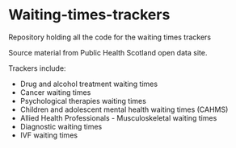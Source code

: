 # Waiting-times-trackers
Repository holding all the code for the waiting times trackers

Source material from Public Health Scotland open data site.

Trackers include:
- Drug and alcohol treatment waiting times
- Cancer waiting times
- Psychological therapies waiting times
- Children and adolescent mental health waiting times (CAHMS)
- Allied Health Professionals - Musculoskeletal waiting times
- Diagnostic waiting times
- IVF waiting times
